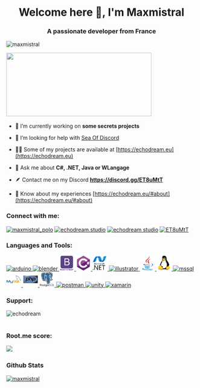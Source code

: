 <h1 align="center">Welcome here 👋, I'm Maxmistral</h1>
<h3 align="center">A passionate developer from France</h3>

<p align="left"> <img src="https://komarev.com/ghpvc/?username=maxmistral&label=Profile%20views&color=00c6c6&style=flat" alt="maxmistral" /> </p>
<img src="https://cdn.discordapp.com/attachments/385929145789579265/890292450692853790/giphy-7-1.gif" width="384" height="168"/>

- 🔭 I’m currently working on **some secrets projects**

- 🤝 I’m looking for help with [Sea Of Discord](https://top.gg/bot/722142096374628404)

- 👨‍💻 Some of my projects are available at [https://echodream.eu](https://echodream.eu)

- 💬 Ask me about **C#, .NET, Java or WLangage**

- 🪶 Contact me on my Discord **https://discord.gg/ET8uMtT**

- 📄 Know about my experiences [https://echodream.eu/#about](https://echodream.eu/#about)

<h3 align="left">Connect with me:</h3>
<p align="left">
<a href="https://twitter.com/maxmistral_polo" target="blank"><img align="center" src="https://raw.githubusercontent.com/rahuldkjain/github-profile-readme-generator/master/src/images/icons/Social/twitter.svg" alt="maxmistral_polo" height="30" width="40" /></a>
<a href="https://instagram.com/echodream.studio" target="blank"><img align="center" src="https://raw.githubusercontent.com/rahuldkjain/github-profile-readme-generator/master/src/images/icons/Social/instagram.svg" alt="echodream.studio" height="30" width="40" /></a>
<a href="https://www.youtube.com/c/echodream studio" target="blank"><img align="center" src="https://raw.githubusercontent.com/rahuldkjain/github-profile-readme-generator/master/src/images/icons/Social/youtube.svg" alt="echodream studio" height="30" width="40" /></a>
<a href="https://discord.gg/ET8uMtT" target="blank"><img align="center" src="https://raw.githubusercontent.com/rahuldkjain/github-profile-readme-generator/master/src/images/icons/Social/discord.svg" alt="ET8uMtT" height="30" width="40" /></a>
</p>

<h3 align="left">Languages and Tools:</h3>
<p align="left"> <a href="https://www.arduino.cc/" target="_blank"> <img src="https://cdn.worldvectorlogo.com/logos/arduino-1.svg" alt="arduino" width="40" height="40"/> </a> <a href="https://www.blender.org/" target="_blank"> <img src="https://download.blender.org/branding/community/blender_community_badge_white.svg" alt="blender" width="40" height="40"/> </a> <a href="https://getbootstrap.com" target="_blank"> <img src="https://raw.githubusercontent.com/devicons/devicon/master/icons/bootstrap/bootstrap-plain-wordmark.svg" alt="bootstrap" width="40" height="40"/> </a> <a href="https://www.w3schools.com/cs/" target="_blank"> <img src="https://raw.githubusercontent.com/devicons/devicon/master/icons/csharp/csharp-original.svg" alt="csharp" width="40" height="40"/> </a> <a href="https://dotnet.microsoft.com/" target="_blank"> <img src="https://raw.githubusercontent.com/devicons/devicon/master/icons/dot-net/dot-net-original-wordmark.svg" alt="dotnet" width="40" height="40"/> </a> <a href="https://www.adobe.com/in/products/illustrator.html" target="_blank"> <img src="https://www.vectorlogo.zone/logos/adobe_illustrator/adobe_illustrator-icon.svg" alt="illustrator" width="40" height="40"/> </a> <a href="https://www.java.com" target="_blank"> <img src="https://raw.githubusercontent.com/devicons/devicon/master/icons/java/java-original.svg" alt="java" width="40" height="40"/> </a> <a href="https://www.linux.org/" target="_blank"> <img src="https://raw.githubusercontent.com/devicons/devicon/master/icons/linux/linux-original.svg" alt="linux" width="40" height="40"/> </a> <a href="https://www.microsoft.com/en-us/sql-server" target="_blank"> <img src="https://www.svgrepo.com/show/303229/microsoft-sql-server-logo.svg" alt="mssql" width="40" height="40"/> </a> <a href="https://www.mysql.com/" target="_blank"> <img src="https://raw.githubusercontent.com/devicons/devicon/master/icons/mysql/mysql-original-wordmark.svg" alt="mysql" width="40" height="40"/> </a> <a href="https://www.php.net" target="_blank"> <img src="https://raw.githubusercontent.com/devicons/devicon/master/icons/php/php-original.svg" alt="php" width="40" height="40"/> </a> <a href="https://www.postgresql.org" target="_blank"> <img src="https://raw.githubusercontent.com/devicons/devicon/master/icons/postgresql/postgresql-original-wordmark.svg" alt="postgresql" width="40" height="40"/> </a> <a href="https://postman.com" target="_blank"> <img src="https://www.vectorlogo.zone/logos/getpostman/getpostman-icon.svg" alt="postman" width="40" height="40"/> </a> <a href="https://unity.com/" target="_blank"> <img src="https://www.vectorlogo.zone/logos/unity3d/unity3d-icon.svg" alt="unity" width="40" height="40"/> </a> <a href="https://dotnet.microsoft.com/apps/xamarin" target="_blank"> <img src="https://raw.githubusercontent.com/detain/svg-logos/780f25886640cef088af994181646db2f6b1a3f8/svg/xamarin.svg" alt="xamarin" width="40" height="40"/> </a> </p>

<h3 align="left">Support:</h3>
<p><a href="https://www.buymeacoffee.com/echodream"> <img align="left" src="https://cdn.buymeacoffee.com/buttons/v2/default-yellow.png" height="50" width="210" alt="echodream" /></a></p><br><br>

<h3 align="left">Root.me score:</h3>
<a href="https://www.root-me.org/Maxmistral"><img src="https://root-me-badge.cloud.duboc.xyz/storage_clients/ecb58a70d35575b981fd367bb37fee22/static_badge_dark.png" /></a>

<h3 align="left">Github Stats</h3>
<p align="left"> <a href="https://github.com/ryo-ma/github-profile-trophy"><img src="https://github-profile-trophy.vercel.app/?username=maxmistral" alt="maxmistral" /></a> </p>

